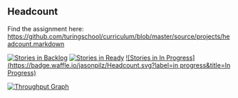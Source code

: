 ## Headcount

Find the assignment here: https://github.com/turingschool/curriculum/blob/master/source/projects/headcount.markdown

[![Stories in Backlog](https://badge.waffle.io/jasonpilz/Headcount.svg?label=backlog&title=backlog)](http://waffle.io/jasonpilz/Headcount)
[![Stories in Ready](https://badge.waffle.io/jasonpilz/Headcount.svg?label=ready&title=Ready)](http://waffle.io/jasonpilz/Headcount)
[![Stories in In Progress](https://badge.waffle.io/jasonpilz/Headcount.svg?label=in progress&title=In Progress)](http://waffle.io/jasonpilz/Headcount)

[![Throughput Graph](https://graphs.waffle.io/jasonpilz/Headcount/throughput.svg)](https://waffle.io/jasonpilz/Headcount/metrics)
